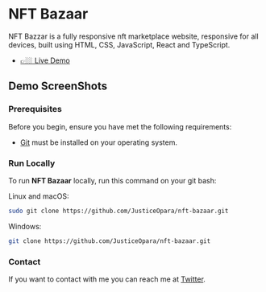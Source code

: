 # NFT Bazaar

NFT Bazzar is a fully responsive nft marketplace website, responsive for all devices, built using HTML, CSS, JavaScript, React and TypeScript.

- [👉🏼 Live Demo](https://github.com/JusticeOpara/nft-bazaar.git)

## Demo ScreenShots

### Prerequisites

Before you begin, ensure you have met the following requirements:

- [Git](https://git-scm.com/downloads "Download Git") must be installed on your operating system.

### Run Locally

To run **NFT Bazaar** locally, run this command on your git bash:

Linux and macOS:

```bash
sudo git clone https://github.com/JusticeOpara/nft-bazaar.git
```

Windows:

```bash
git clone https://github.com/JusticeOpara/nft-bazaar.git
```

### Contact

If you want to contact with me you can reach me at [Twitter](https://www.twitter.com/justAtom4).
